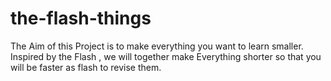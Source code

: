 # the-flash-things
The Aim of this Project is to make everything you want to learn smaller.
Inspired by the Flash , we will together make Everything shorter so that you will be faster as flash to revise them. 
